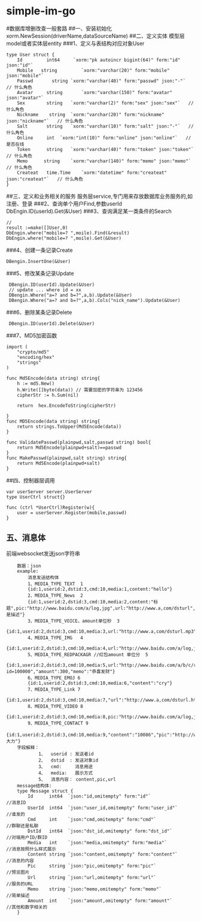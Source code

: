 # simple-im-go

#数据库增删改查一般套路
 ##一、安装初始化 xorm.NewSession(driverName,dataSourceName)
 ##二、定义实体 模型层model或者实体层entity
  ###1、定义与表结构对应对象User

    type User struct {
        Id         int64     `xorm:"pk autoincr bigint(64)" form:"id" json:"id"`
        Mobile   string 		`xorm:"varchar(20)" form:"mobile" json:"mobile"`
        Passwd       string	`xorm:"varchar(40)" form:"passwd" json:"-"`   // 什么角色
        Avatar	   string 		`xorm:"varchar(150)" form:"avatar" json:"avatar"`
        Sex        string	`xorm:"varchar(2)" form:"sex" json:"sex"`   // 什么角色
        Nickname    string	`xorm:"varchar(20)" form:"nickname" json:"nickname"`   // 什么角色
        Salt       string	`xorm:"varchar(10)" form:"salt" json:"-"`   // 什么角色
        Online     int	`xorm:"int(10)" form:"online" json:"online"`   //是否在线
        Token      string	`xorm:"varchar(40)" form:"token" json:"token"`   // 什么角色
        Memo      string	`xorm:"varchar(140)" form:"memo" json:"memo"`   // 什么角色
        Createat   time.Time	`xorm:"datetime" form:"createat" json:"createat"`   // 什么角色
    }
##三、定义和业务相关的服务 服务层service,专门用来存放数据库业务服务的,如 注册、登录
 ###2、查询单个用户Find,参数userId
     DbEngin.ID(userId).Get(&User)
###3、查询满足某一类条件的Search

    //
    result :=make([]User,0)
    DbEngin.where("mobile=? ",moile).Find(&result)
    DbEngin.where("mobile=? ",moile).Get(&User)
   
###4、创建一条记录Create

    DBengin.InsertOne(&User)
###5、修改某条记录Update

     DBengin.ID(userId).Update(&User)
     // update ... where id = xx
     DBengin.Where("a=? and b=?",a,b).Update(&User)
     DBengin.Where("a=? and b=?",a,b).Cols("nick_name").Update(&User)
###6、删除某条记录Delete

     DBengin.ID(userId).Delete(&User)
###7、MD5加密函数

    import (
        "crypto/md5"
        "encoding/hex"
        "strings"
    )
    
    func Md5Encode(data string) string{
        h := md5.New()
        h.Write([]byte(data)) // 需要加密的字符串为 123456
        cipherStr := h.Sum(nil)
    
        return  hex.EncodeToString(cipherStr)
    
    }
    func MD5Encode(data string) string{
        return strings.ToUpper(Md5Encode(data))
    }
    
    func ValidatePasswd(plainpwd,salt,passwd string) bool{
        return Md5Encode(plainpwd+salt)==passwd
    }
    func MakePasswd(plainpwd,salt string) string{
        return Md5Encode(plainpwd+salt)
    }
##四、控制器层调用

    var userServer server.UserServer
    type UserCtrl struct{}
    
    func (ctrl *UserCtrl)Register(w){
        user = userServer.Register(mobile,passwd)
    }
## 五、消息体
前端websocket发送json字符串

```
    数据：json
    example: 
        消息发送结构体
        1、MEDIA_TYPE_TEXT  1
        {id:1,userid:2,dstid:3,cmd:10,media:1,content:"hello"}
        2、MEDIA_TYPE_News  2
        {id:1,userid:2,dstid:3,cmd:10,media:2,content:"标题",pic:"http://www.baidu.com/a/log,jpg",url:"http://www.a,com/dsturl","memo":"这是描述"}
        3、MEDIA_TYPE_VOICE，amount单位秒  3
        {id:1,userid:2,dstid:3,cmd:10,media:3,url:"http://www.a,com/dsturl.mp3",anount:40}
        4、MEDIA_TYPE_IMG   4 
        {id:1,userid:2,dstid:3,cmd:10,media:4,url:"http://www.baidu.com/a/log,jpg"}
        5、MEDIA_TYPE_REDPACKAGR //红包amount 单位分  5 
        {id:1,userid:2,dstid:3,cmd:10,media:5,url:"http://www.baidu.com/a/b/c/redpackageaddress?id=100000","amount":300,"memo":"恭喜发财"}
        6、MEDIA_TYPE_EMOJ 6
        {id:1,userid:2,dstid:3,cmd:10,media:6,"content":"cry"}
        7、MEDIA_TYPE_Link 7
        {id:1,userid:2,dstid:3,cmd:10,media:7,"url":"http://www.a,com/dsturl.html"}
        8、MEDIA_TYPE_VIDEO 8
        {id:1,userid:2,dstid:3,cmd:10,media:8,pic:"http://www.baidu.com/a/log,jpg",url:"http://www.a,com/a.mp4"}
        9、MEDIA_TYPE_CONTACT 9
        {id:1,userid:2,dstid:3,cmd:10,media:9,"content":"10086","pic":"http://www.baidu.com/a/avatar,jpg","memo":"胡大力"}
    字段解释：
            1、  userid : 发送者id
            2、  dstid  : 发送对象id
            3、  cmd:     消息用途
            4、  media:   展示方式
            5、  消息内容： content,pic,url
    message结构体:
    type Message struct {
    	Id      int64  `json:"id,omitempty" form:"id"` 					//消息ID
    	UserId  int64  `json:"user_id,omitempty" form:"user_id"` 		//谁发的
    	Cmd     int    `json:"cmd,omitempty" form:"cmd"`		 		//群聊还是私聊
    	DstId   int64  `json:"dst_id,omitempty" form:"dst_id"`			//对端用户ID/群ID
    	Media   int    `json:"media,omitempty" form:"media"` 			//消息按照什么样式展示
    	Content string `json:"content,omitempty" form:"content"` 		//消息的内容
    	Pic     string `json:"pic,omitempty" form:"pic"` 				//预览图片
    	Url     string `json:"url,omitempty" form:"url"` 				//服务的URL
    	Memo    string `json:"memo,omitempty" form:"memo"` 				//简单描述
    	Amount  int    `json:"amount,omitempty" form:"amount"` 			//其他和数字相关的
    }
```